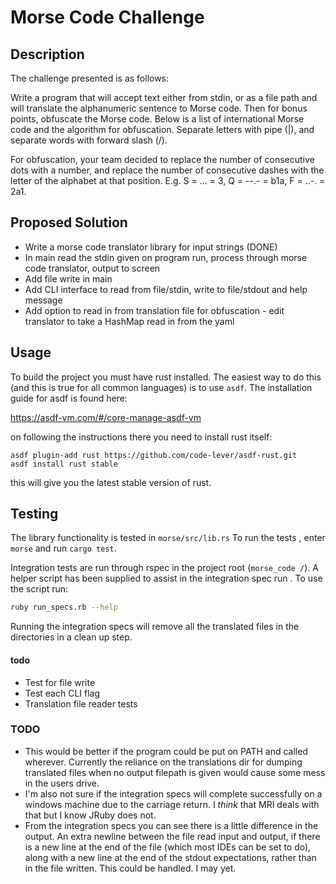 # Morse Code Challenge
## Description
The challenge presented is as follows:

Write a program that will accept text either from stdin, or as a file path and will translate the alphanumeric sentence to Morse code. Then for bonus points, obfuscate the Morse code. Below is a list of international Morse code and the algorithm for obfuscation. Separate letters with pipe (|), and separate words with forward slash (/).

For obfuscation, your team decided to replace the number of consecutive dots with a number, and replace the number of consecutive dashes with the letter of the alphabet at that position. E.g. S = ... = 3, Q = --.- = b1a, F = ..-. = 2a1.

## Proposed Solution
- Write a morse code translator library for input strings (DONE)
- In main read the stdin given on program run, process through morse code translator, output to screen
- Add file write in main
- Add CLI interface to read from file/stdin, write to file/stdout and help message
- Add option to read in from translation file for obfuscation - edit
 translator to take a HashMap read in from the yaml

## Usage
To build the project you must have rust installed. The easiest way to do this (and this is true for all common languages) is to use `asdf`. The installation guide for asdf is found here:
  
https://asdf-vm.com/#/core-manage-asdf-vm

on following the instructions there you need to install rust itself:

```
asdf plugin-add rust https://github.com/code-lever/asdf-rust.git
asdf install rust stable
```

this will give you the latest stable version of rust.

## Testing
The library functionality is tested in `morse/src/lib.rs` To run the tests
, enter `morse` and run `cargo test`.

Integration tests are run through rspec in the project root (`morse_code
/`). A helper script has been supplied to assist in the integration spec run
. To use the script run:

```bash
ruby run_specs.rb --help
``` 
Running the integration specs will remove all the translated files in the
 directories in a clean up step. 
 
#### todo
- Test for file write
- Test each CLI flag
- Translation file reader tests

### TODO
- This would be better if the program could be put on PATH and called
 wherever. Currently the reliance on the translations dir for dumping translated files when no output filepath is given would cause some mess in the users drive.
- I'm also not sure if the integration specs will complete successfully on a
 windows machine due to the carriage return. I _think_ that MRI deals with that
  but I know JRuby does not.
- From the integration specs you can see there is a little difference in the
 output. An extra newline between the file read input and output, if there is a
  new line
  at the end of the file (which most IDEs can be set to do), along with a new
   line at the end of the stdout expectations, rather than in the file
    written. This could be handled. I may yet.